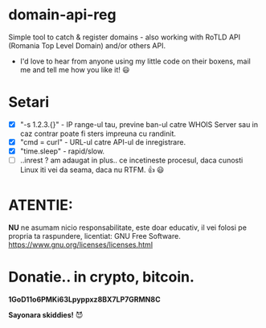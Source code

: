 # domain-api-reg
Simple tool to catch & register domains - also working with RoTLD API (Romania Top Level Domain) and/or others API.
- I'd love to hear from anyone using my little code on their boxens, mail me and tell me how you like it! :smiley:

# Setari
- [x] "-s 1.2.3.{}" - IP range-ul tau, previne ban-ul catre WHOIS Server sau in caz contrar poate fi sters impreuna cu randinit.
- [x] "cmd = curl" - URL-ul catre API-ul de inregistrare.
- [x] "time.sleep" - rapid/slow.
- [ ] ..inrest ? am adaugat in plus.. ce incetineste procesul, daca cunosti Linux iti vei da seama, daca nu RTFM. :+1: :smiley:

# ATENTIE:
**NU** ne asumam nicio responsabilitate, este doar educativ, il vei folosi pe propria ta raspundere, licentiat: GNU Free Software. https://www.gnu.org/licenses/licenses.html

# Donatie.. in crypto, bitcoin.
**1GoD11o6PMKi63Lpyppxz8BX7LP7GRMN8C**

**Sayonara skiddies!** :smiling_imp:
